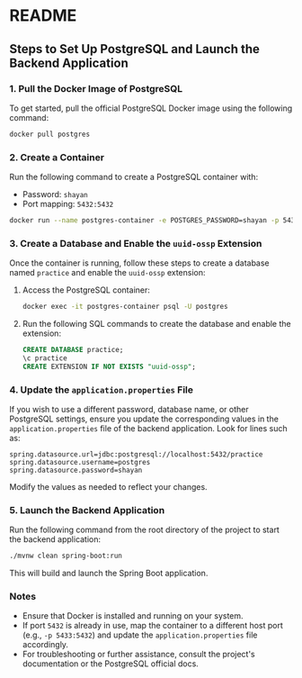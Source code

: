 # README

## Steps to Set Up PostgreSQL and Launch the Backend Application

### 1. Pull the Docker Image of PostgreSQL
To get started, pull the official PostgreSQL Docker image using the following command:
```bash
docker pull postgres
```

### 2. Create a Container
Run the following command to create a PostgreSQL container with:
- Password: `shayan`
- Port mapping: `5432:5432`

```bash
docker run --name postgres-container -e POSTGRES_PASSWORD=shayan -p 5432:5432 -d postgres
```

### 3. Create a Database and Enable the `uuid-ossp` Extension
Once the container is running, follow these steps to create a database named `practice` and enable the `uuid-ossp` extension:

1. Access the PostgreSQL container:
   ```bash
   docker exec -it postgres-container psql -U postgres
   ```

2. Run the following SQL commands to create the database and enable the extension:
   ```sql
   CREATE DATABASE practice;
   \c practice
   CREATE EXTENSION IF NOT EXISTS "uuid-ossp";
   ```

### 4. Update the `application.properties` File
If you wish to use a different password, database name, or other PostgreSQL settings, ensure you update the corresponding values in the `application.properties` file of the backend application. Look for lines such as:

```properties
spring.datasource.url=jdbc:postgresql://localhost:5432/practice
spring.datasource.username=postgres
spring.datasource.password=shayan
```

Modify the values as needed to reflect your changes.

### 5. Launch the Backend Application
Run the following command from the root directory of the project to start the backend application:
```bash
./mvnw clean spring-boot:run
```

This will build and launch the Spring Boot application.

### Notes
- Ensure that Docker is installed and running on your system.
- If port `5432` is already in use, map the container to a different host port (e.g., `-p 5433:5432`) and update the `application.properties` file accordingly.
- For troubleshooting or further assistance, consult the project's documentation or the PostgreSQL official docs.

